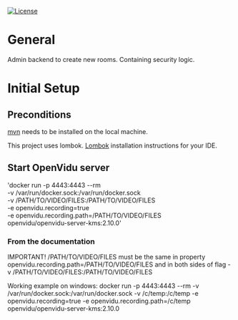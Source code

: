 [![License](https://img.shields.io/badge/License-Apache%202.0-blue.svg)](https://opensource.org/licenses/Apache-2.0)

# General

Admin backend to create new rooms. Containing security logic.

# Initial Setup

## Preconditions

[mvn](https://maven.apache.org/download.cgi) needs to be installed on the local machine. 

This project uses lombok.
[Lombok](https://www.baeldung.com/lombok-ide) installation instructions for your IDE. 



## Start OpenVidu server 

'docker run -p 4443:4443 --rm \
    -v /var/run/docker.sock:/var/run/docker.sock \
    -v /PATH/TO/VIDEO/FILES:/PATH/TO/VIDEO/FILES \
    -e openvidu.recording=true \
    -e openvidu.recording.path=/PATH/TO/VIDEO/FILES \
openvidu/openvidu-server-kms:2.10.0'


### From the documentation

IMPORTANT! /PATH/TO/VIDEO/FILES must be the same in property openvidu.recording.path=/PATH/TO/VIDEO/FILES and in both sides of flag -v /PATH/TO/VIDEO/FILES:/PATH/TO/VIDEO/FILES

Working example on windows: 
docker run -p 4443:4443 --rm -v /var/run/docker.sock:/var/run/docker.sock -v /c/temp:/c/temp -e openvidu.recording=true -e openvidu.recording.path=/c/temp openvidu/openvidu-server-kms:2.10.0


